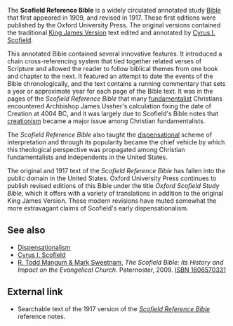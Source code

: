 The **Scofield Reference Bible** is a widely circulated annotated
study [Bible](Bible "Bible") that first appeared in 1909, and
revised in 1917. These first editions were published by the Oxford
University Press. The original versions contained the traditional
[King James Version](King_James_Version "King James Version") text
edited and annotated by
[Cyrus I. Scofield](Cyrus_I._Scofield "Cyrus I. Scofield").

This annotated Bible contained several innovative features. It
introduced a chain cross-referencing system that tied together
related verses of Scripture and allowed the reader to follow
biblical themes from one book and chapter to the next. It featured
an attempt to date the events of the Bible chronologically, and the
text contains a running commentary that sets a year or approximate
year for each page of the Bible text. It was in the pages of the
*Scofield Reference Bible* that many
[fundamentalist](Fundamentalism "Fundamentalism") Christians
encountered Archbishop James Ussher's calculation fixing the date
of Creation at 4004 BC, and it was largely due to Scofield's Bible
notes that [creationism](Creationism "Creationism") became a major
issue among Christian fundamentalists.

The *Scofield Reference Bible* also taught the
[dispensational](Dispensationalism "Dispensationalism") scheme of
interpretation and through its popularity became the chief vehicle
by which this theological perspective was propagated among
Christian fundamentalists and independents in the United States.

The original and 1917 text of the *Scofield Reference Bible* has
fallen into the public domain in the United States. Oxford
University Press continues to publish revised editions of this
Bible under the title *Oxford Scofield Study Bible*, which it
offers with a variety of translations in addition to the original
King James Version. These modern revisions have muted somewhat the
more extravagant claims of Scofield's early dispensationalism.

## See also

-   [Dispensationalism](Dispensationalism "Dispensationalism")
-   [Cyrus I. Scofield](Cyrus_I._Scofield "Cyrus I. Scofield")
-   [R. Todd Mangum & Mark Sweetnam](index.php?title=R._Todd_Mangum_&_Mark_Sweetnam&action=edit&redlink=1 "R. Todd Mangum & Mark Sweetnam (page does not exist)"),
    *The Scofield Bible: Its History and Impact on the Evangelical Church*.
    Paternoster, 2009.
    [ISBN 1606570331](http://www.theopedia.com/Special:BookSources/1606570331)

## External link

-   Searchable text of the 1917 version of the
    *[Scofield Reference Bible](http://www.studylight.org/com/srn/)*
    reference notes.



